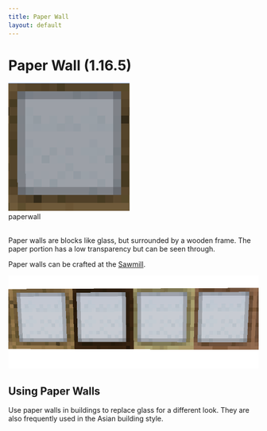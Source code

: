 ```yaml
---
title: Paper Wall
layout: default
---
```

# Paper Wall (1.16.5)

<div class="infobox box text-center">
    <img src="../../assets/images/items/paperwall.png" alt="Paper Wall"/><br>
    <recipe>paperwall</recipe>
</div>
<br>

Paper walls are blocks like glass, but surrounded by a wooden frame. The paper portion has a low transparency but can be seen through.

Paper walls can be crafted at the [Sawmill](../../source/buildings/sawmill).
<br>

<img src="../../assets/images/items/paperwalls.png" alt="Paper Walls" />

## Using Paper Walls

Use paper walls in buildings to replace glass for a different look. They are also frequently used in the Asian building style.
